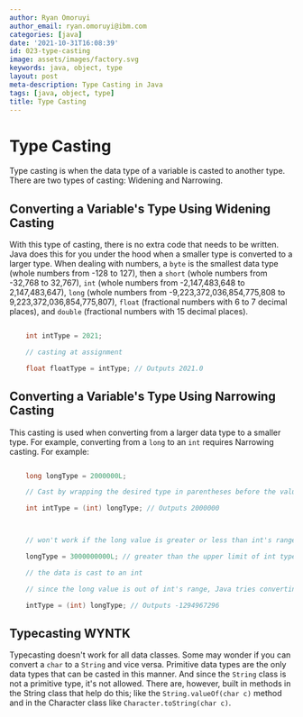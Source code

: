 ```yaml
---
author: Ryan Omoruyi
author_email: ryan.omoruyi@ibm.com
categories: [java]
date: '2021-10-31T16:08:39'
id: 023-type-casting
image: assets/images/factory.svg
keywords: java, object, type
layout: post
meta-description: Type Casting in Java
tags: [java, object, type]
title: Type Casting
---
```




# Type Casting



Type casting is when the data type of a variable is casted to another type. There are two types of casting: Widening and Narrowing.



## Converting a Variable's Type Using Widening Casting 

With this type of casting, there is no extra code that needs to be written. Java does this for you under the hood when a smaller type is converted to a larger type. When dealing with numbers, a `byte` is the smallest data type (whole numbers from -128 to 127), then a `short` (whole numbers from -32,768 to 32,767), `int` (whole numbers from -2,147,483,648 to 2,147,483,647), `long` (whole numbers from -9,223,372,036,854,775,808 to 9,223,372,036,854,775,807), `float` (fractional numbers with 6 to 7 decimal places), and `double` (fractional numbers with 15 decimal places).



```java

    int intType = 2021;

    // casting at assignment

    float floatType = intType; // Outputs 2021.0

```



## Converting a Variable's Type Using Narrowing Casting

This casting is used when converting from a larger data type to a smaller type. For example, converting from a `long` to an `int` requires Narrowing casting. For example:



```java

    long longType = 2000000L;

    // Cast by wrapping the desired type in parentheses before the value

    int intType = (int) longType; // Outputs 2000000



    // won't work if the long value is greater or less than int's range

    longType = 3000000000L; // greater than the upper limit of int type

    // the data is cast to an int

    // since the long value is out of int's range, Java tries converting to a value within range

    intType = (int) longType; // Outputs -1294967296

```



## Typecasting WYNTK



Typecasting doesn't work for all data classes. Some may wonder if you can convert a `char` to a `String` and vice versa. Primitive data types are the only data types that can be casted in this manner. And since the `String` class is not a primitive type, it's not allowed. There are, however, built in methods in the String class that help do this; like the `String.valueOf(char c)` method and in the Character class like `Character.toString(char c)`.


